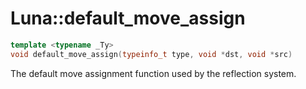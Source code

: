 # Luna::default_move_assign

```c++
template <typename _Ty>
void default_move_assign(typeinfo_t type, void *dst, void *src)
```

The default move assignment function used by the reflection system. 

